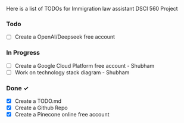 Here is a list of TODOs for Immigration law assistant DSCI 560 Project
### Todo
- [ ] Create a OpenAI/Deepseek free account


### In Progress
- [ ] Create a Google Cloud Platform free account - Shubham
- [ ] Work on technology stack diagram - Shubham

### Done ✓
- [x] Create a TODO.md  
- [x] Create a Github Repo
- [x] Create a Pinecone online free account
